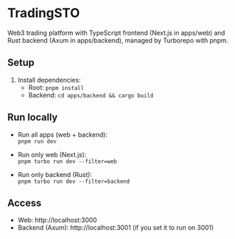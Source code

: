 # TradingSTO

Web3 trading platform with TypeScript frontend (Next.js in apps/web) and Rust backend (Axum in apps/backend), managed by Turborepo with pnpm.

## Setup
1. Install dependencies:
   - Root: `pnpm install`
   - Backend: `cd apps/backend && cargo build`

## Run locally
- Run all apps (web + backend):  
  `pnpm run dev`

- Run only web (Next.js):  
  `pnpm turbo run dev --filter=web`

- Run only backend (Rust):  
  `pnpm turbo run dev --filter=backend`

## Access
- Web: http://localhost:3000
- Backend (Axum): http://localhost:3001 (if you set it to run on 3001)
